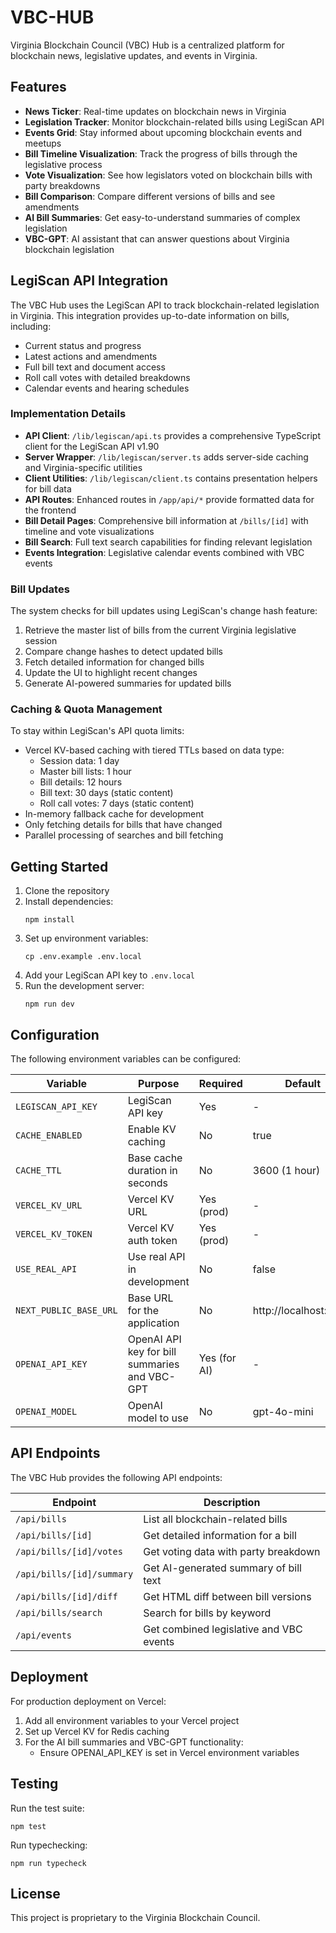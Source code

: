 # VBC-HUB

Virginia Blockchain Council (VBC) Hub is a centralized platform for blockchain news, legislative updates, and events in Virginia.

## Features

- **News Ticker**: Real-time updates on blockchain news in Virginia
- **Legislation Tracker**: Monitor blockchain-related bills using LegiScan API
- **Events Grid**: Stay informed about upcoming blockchain events and meetups
- **Bill Timeline Visualization**: Track the progress of bills through the legislative process
- **Vote Visualization**: See how legislators voted on blockchain bills with party breakdowns
- **Bill Comparison**: Compare different versions of bills and see amendments
- **AI Bill Summaries**: Get easy-to-understand summaries of complex legislation
- **VBC-GPT**: AI assistant that can answer questions about Virginia blockchain legislation

## LegiScan API Integration

The VBC Hub uses the LegiScan API to track blockchain-related legislation in Virginia. This integration provides up-to-date information on bills, including:

- Current status and progress
- Latest actions and amendments
- Full bill text and document access
- Roll call votes with detailed breakdowns
- Calendar events and hearing schedules

### Implementation Details

- **API Client**: `/lib/legiscan/api.ts` provides a comprehensive TypeScript client for the LegiScan API v1.90
- **Server Wrapper**: `/lib/legiscan/server.ts` adds server-side caching and Virginia-specific utilities
- **Client Utilities**: `/lib/legiscan/client.ts` contains presentation helpers for bill data
- **API Routes**: Enhanced routes in `/app/api/*` provide formatted data for the frontend
- **Bill Detail Pages**: Comprehensive bill information at `/bills/[id]` with timeline and vote visualizations
- **Bill Search**: Full text search capabilities for finding relevant legislation
- **Events Integration**: Legislative calendar events combined with VBC events

### Bill Updates

The system checks for bill updates using LegiScan's change hash feature:

1. Retrieve the master list of bills from the current Virginia legislative session
2. Compare change hashes to detect updated bills
3. Fetch detailed information for changed bills
4. Update the UI to highlight recent changes
5. Generate AI-powered summaries for updated bills

### Caching & Quota Management

To stay within LegiScan's API quota limits:

- Vercel KV-based caching with tiered TTLs based on data type:
  - Session data: 1 day
  - Master bill lists: 1 hour
  - Bill details: 12 hours
  - Bill text: 30 days (static content)
  - Roll call votes: 7 days (static content)
- In-memory fallback cache for development
- Only fetching details for bills that have changed
- Parallel processing of searches and bill fetching

## Getting Started

1. Clone the repository
2. Install dependencies:
   ```
   npm install
   ```
3. Set up environment variables:
   ```
   cp .env.example .env.local
   ```
4. Add your LegiScan API key to `.env.local`
5. Run the development server:
   ```
   npm run dev
   ```

## Configuration

The following environment variables can be configured:

| Variable | Purpose | Required | Default |
|----------|---------|----------|---------|
| `LEGISCAN_API_KEY` | LegiScan API key | Yes | - |
| `CACHE_ENABLED` | Enable KV caching | No | true |
| `CACHE_TTL` | Base cache duration in seconds | No | 3600 (1 hour) |
| `VERCEL_KV_URL` | Vercel KV URL | Yes (prod) | - |
| `VERCEL_KV_TOKEN` | Vercel KV auth token | Yes (prod) | - |
| `USE_REAL_API` | Use real API in development | No | false |
| `NEXT_PUBLIC_BASE_URL` | Base URL for the application | No | http://localhost:3000 |
| `OPENAI_API_KEY` | OpenAI API key for bill summaries and VBC-GPT | Yes (for AI) | - |
| `OPENAI_MODEL` | OpenAI model to use | No | gpt-4o-mini |

## API Endpoints

The VBC Hub provides the following API endpoints:

| Endpoint | Description |
|----------|-------------|
| `/api/bills` | List all blockchain-related bills |
| `/api/bills/[id]` | Get detailed information for a bill |
| `/api/bills/[id]/votes` | Get voting data with party breakdown |
| `/api/bills/[id]/summary` | Get AI-generated summary of bill text |
| `/api/bills/[id]/diff` | Get HTML diff between bill versions |
| `/api/bills/search` | Search for bills by keyword |
| `/api/events` | Get combined legislative and VBC events |

## Deployment

For production deployment on Vercel:

1. Add all environment variables to your Vercel project
2. Set up Vercel KV for Redis caching
3. For the AI bill summaries and VBC-GPT functionality:
   - Ensure OPENAI_API_KEY is set in Vercel environment variables

## Testing

Run the test suite:

```
npm test
```

Run typechecking:

```
npm run typecheck
```

## License

This project is proprietary to the Virginia Blockchain Council.